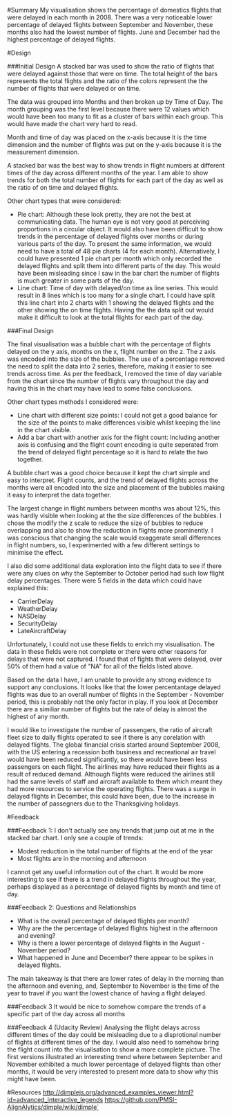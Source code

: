 #Summary 
My visualisation shows the percentage of domestics flights that were delayed in each month in 2008. There was a very noticeable lower percentage of delayed flights between September and November, these months also had the lowest number of flights. June and December had the highest percentage of delayed flights.

#Design

###Initial Design
A stacked bar was used to show the ratio of flights that were delayed against those that were on time. 
The total height of the bars represents the total flights and the ratio of the colors represent the the number of flights that were delayed or on time.

The data was grouped into Months and then broken up by Time of Day. The month grouping was the first level because there were 12 values which would have been too many to fit as a cluster of bars within each group. This would have made the chart very hard to read.

Month and time of day was placed on the x-axis because it is the time dimension and the number of flights was put on the y-axis because it is the measurement dimension.

A stacked bar was the best way to show trends in flight numbers at different times of the day across different months of the year. I am able to show trends for both the total number of flights for each part of the day as well as the ratio of on time and delayed flights.

Other chart types that were considered:
* Pie chart: Although these look pretty, they are not the best at communicating data. The human eye is not very good at perceiving proportions in a circular object. It would also have been difficult to show trends in the percentage of delayed flights over months or during various parts of the day. To present the same information, we would need to have a total of 48 pie charts (4 for each month). Alternatively, I could have presented 1 pie chart per month which only recorded the delayed flights and split them into different parts of the day. This would have been misleading since I saw in the bar chart the number of flights is much greater in some parts of the day.
* Line chart: Time of day with delayed/on time as line series. This would result in 8 lines which is too many for a single chart. I could have split this line chart into 2 charts with 1 showing the delayed flights and the other showing the on time flights. Having the the data split out would make it difficult to look at the total flights for each part of the day. 
  

###Final Design

The final visualisation was a bubble chart with the percentage of flights delayed on the y axis, months on the x, flight number on the z. The z axis was encoded into the size of the bubbles. The use of a percentage removed the need to split the data into 2 series, therefore, making it easier to see trends across time. As per the feedback, I removed the time of day variable from the chart since the number of flights vary throughout the day and having this in the chart may have lead to some false conclusions.
 
Other chart types methods I considered were:
* Line chart with different size points: I could not get a good balance for the size of the points to make differences visible whilst keeping the line in the chart visible. 
* Add a bar chart with another axis for the flight count: Including another axis is confusing and the flight count encoding is quite seperated from the trend of delayed flight percentage so it is hard to relate the two together.

A bubble chart was a good choice because it kept the chart simple and easy to interpret. Flight counts, and the trend of delayed flights across the months were all encoded into the size and placement of the bubbles making it easy to interpret the data together. 

The largest change in flight numbers between months was about 12%, this was hardly visible when looking at the the size differences of the bubbles. I chose the modify the z scale to reduce the size of bubbles to reduce overlapping and also to show the reduction in flights more prominently. I was conscious that changing the scale would exaggerate small differences in flight numbers, so, I experimented with a few different settings to minimise the effect.   

I also did some additional data exploration into the flight data to see if there were any clues on why the September to October period had such low flight delay percentages.
There were 5 fields in the data which could have explained this:
* CarrierDelay
* WeatherDelay
* NASDelay
* SecurityDelay
* LateAircraftDelay

Unfortunately, I could not use these fields to enrich my visualisation. The data in these fields were not complete or there were other reasons for delays that were not captured. I found that of fights that were delayed, over 50% of them had a value of "NA" for all of the fields listed above.

Based on the data I have, I am unable to provide any strong evidence to support any conclusions. It looks like that the lower percentantage delayed flights was due to an overall number of flights in the September - November period, this is probably not the only factor in play. If you look at December there are a similiar number of flights but the rate of delay is almost the highest of any month. 

I would like to investigate the number of passengers, the ratio of aircraft fleet size to daily flights operated to see if there is any corelation with delayed flights. The global financial crisis started around September 2008, with the US entering a recession both business and recreational air travel would have been reduced significantly, so there would have been less passengers on each flight. The airlines may have reduced their flights as a result of reduced demand. Although flights were reduced the airlines still had the same levels of staff and aircraft available to them which meant they had more resources to service the operating flights. There was a surge in delayed flights in December, this could have been, due to the increase in the number of passegners due to the Thanksgiving holidays.

#Feedback

###Feedback 1:
I don't actually see any trends that jump out at me in the stacked bar chart. I only see a couple of trends:
* Modest reduction in the total number of flights at the end of the year
* Most flights are in the morning and afternoon

I cannot get any useful information out of the chart. It would be more interesting to see if there is a trend in delayed flights throughout the year, perhaps displayed as a percentage of delayed flights by month and time of day.

###Feedback 2:
Questions and Relationships
* What is the overall percentage of delayed flights per month?
* Why are the the percentage of delayed flights highest in the afternoon and evening?
* Why is there a lower percentage of delayed flights in the August - November period?
* What happened in June and December? there appear to be spikes in delayed flights.

The main takeaway is that there are lower rates of delay in the morning than the afternoon and evening, and, September to November is the time of the year to travel if you want the lowest chance of having a flight delayed.

###Feedback 3
It would be nice to somehow compare the trends of a specific part of the day across all months

###Feedback 4 (Udacity Review)
Analysing the flight delays across different times of the day could be misleading due to a disprotional number of flights at different times of the day. I would also need to somehow bring the flight count into the visualisation to show a more complete picture.
The first versions illustrated an interesting trend where between September and November exhibited a much lower percentage of delayed flights than other months, it would be very interested to present more data to show why this might have been.

#Resources
http://dimplejs.org/advanced_examples_viewer.html?id=advanced_interactive_legends
https://github.com/PMSI-AlignAlytics/dimple/wiki/dimple`